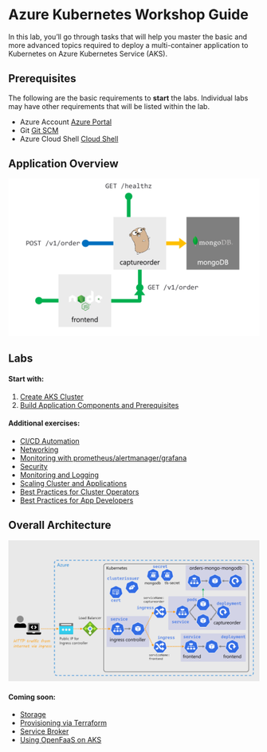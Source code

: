 Azure Kubernetes Workshop Guide
===
In this lab, you’ll go through tasks that will help you master the basic and more advanced topics required to deploy a multi-container application to Kubernetes on Azure Kubernetes Service (AKS).

## Prerequisites 
The following are the basic requirements to **start** the labs. Individual labs may have other requirements that will be listed within the lab.

* Azure Account [Azure Portal](https://portal.azure.com)
* Git [Git SCM](https://git-scm.com/downloads)
* Azure Cloud Shell [Cloud Shell](https://shell.azure.com)

## Application Overview

![Application overview](/assets/img/application-overview.png "Application overview")

## Labs

#### Start with:
1. [Create AKS Cluster](labs/create-aks-cluster/README.md)
2. [Build Application Components and Prerequisites](labs/build-application/README.md)

#### Additional exercises:
* [CI/CD Automation](labs/cicd-automation/README.md)
* [Networking](labs/networking/README.md)
* [Monitoring with prometheus/alertmanager/grafana](labs/monitoring/README.md)
* [Security](labs/security/README.md)
* [Monitoring and Logging](labs/monitoring-logging/README.md)
* [Scaling Cluster and Applications](labs/scaling/README.md)
* [Best Practices for Cluster Operators](labs/best-practices/operators/README.md)
* [Best Practices for App Developers](labs/best-practices/appdev/README.md)

## Overall Architecture
![Overall architecture](/assets/img/overall-architecture.png "Overall architecture diagram")

#### Coming soon:
* [Storage](labs/storage/README.md)
* [Provisioning via Terraform](labs/provisioning-terraform/README.md)
* [Service Broker](labs/service-broker/README.md)
* [Using OpenFaaS on AKS](labs/open-faas/README.md)